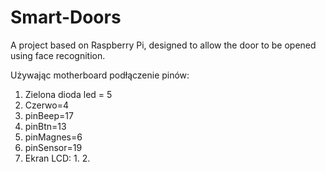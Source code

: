 # Smart-Doors
A project based on Raspberry Pi, designed to allow the door to be opened using face recognition.

Używając motherboard podłączenie pinów:
1. Zielona dioda led = 5
2. Czerwo=4
3. pinBeep=17
4. pinBtn=13
5. pinMagnes=6
6. pinSensor=19
7. Ekran LCD:
	1. 
	2. 

<!--stackedit_data:
eyJoaXN0b3J5IjpbLTE3NjY5ODE4NDVdfQ==
-->
